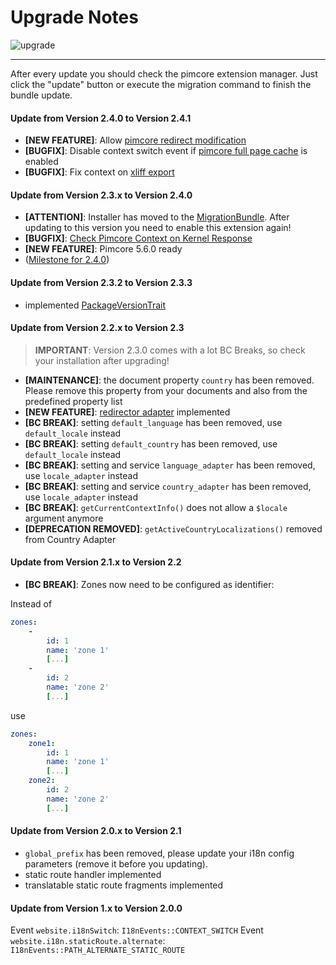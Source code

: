 # Upgrade Notes
![upgrade](https://user-images.githubusercontent.com/700119/31535145-3c01a264-affa-11e7-8d86-f04c33571f65.png)  

***

After every update you should check the pimcore extension manager. 
Just click the "update" button or execute the migration command to finish the bundle update.

#### Update from Version 2.4.0 to Version 2.4.1
- **[NEW FEATURE]**: Allow [pimcore redirect modification](https://github.com/dachcom-digital/pimcore-i18n/issues/33)
- **[BUGFIX]**: Disable context switch event if [pimcore full page cache](https://github.com/dachcom-digital/pimcore-i18n/issues/18) is enabled
- **[BUGFIX]**: Fix context on [xliff export](https://github.com/dachcom-digital/pimcore-i18n/issues/28)

#### Update from Version 2.3.x to Version 2.4.0
- **[ATTENTION]**: Installer has moved to the [MigrationBundle](https://github.com/dachcom-digital/pimcore-i18n/issues/19). After updating to this version you need to enable this extension again!
- **[BUGFIX]**: [Check Pimcore Context on Kernel Response](https://github.com/dachcom-digital/pimcore-i18n/pull/26) 
- **[NEW FEATURE]**: Pimcore 5.6.0 ready
- ([Milestone for 2.4.0](https://github.com/dachcom-digital/pimcore-i18n/milestone/3?closed=1))

#### Update from Version 2.3.2 to Version 2.3.3
- implemented [PackageVersionTrait](https://github.com/pimcore/pimcore/blob/master/lib/Extension/Bundle/Traits/PackageVersionTrait.php)

#### Update from Version 2.2.x to Version 2.3
> **IMPORTANT**: Version 2.3.0 comes with a lot BC Breaks, so check your installation after upgrading!

- **[MAINTENANCE]**: the document property `country` has been removed. Please remove this property from your documents and also from the predefined property list
- **[NEW FEATURE]**: [redirector adapter](./docs/51_RedirectorAdapter.md) implemented
- **[BC BREAK]**: setting `default_language` has been removed, use `default_locale` instead
- **[BC BREAK]**: setting `default_country` has been removed, use `default_locale` instead
- **[BC BREAK]**: setting and service `language_adapter` has been removed, use `locale_adapter` instead
- **[BC BREAK]**: setting and service `country_adapter` has been removed, use `locale_adapter` instead
- **[BC BREAK]**: `getCurrentContextInfo()` does not allow a `$locale` argument anymore
- **[DEPRECATION REMOVED]**: `getActiveCountryLocalizations()` removed from Country Adapter

#### Update from Version 2.1.x to Version 2.2
- **[BC BREAK]**: Zones now need to be configured as identifier:

Instead of
```yml
zones:
    -
        id: 1
        name: 'zone 1'
        [...]
    -
        id: 2
        name: 'zone 2'
        [...]
```
use
```yml
zones:
    zone1:
        id: 1
        name: 'zone 1'
        [...]
    zone2:
        id: 2
        name: 'zone 2'
        [...]
```

#### Update from Version 2.0.x to Version 2.1
- `global_prefix` has been removed, please update your i18n config parameters (remove it before you updating).
- static route handler implemented
- translatable static route fragments implemented

#### Update from Version 1.x to Version 2.0.0
Event `website.i18nSwitch`: `I18nEvents::CONTEXT_SWITCH`
Event `website.i18n.staticRoute.alternate`: `I18nEvents::PATH_ALTERNATE_STATIC_ROUTE`